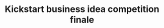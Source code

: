 ---
layout: single-event
title: "Kickstart business idea competition finale"
start_date: November 27, 2024 12:00
end_date: November 27, 2024 18:00
description: Kickstart business idea competition brings together the students of Oamk, University of Oulu and OSAO. Come and watch the competition finale where the teams compete for cash prizes of 1500€, 1000€ and 500€ by pitching their business idea!
image_url: /assets/images/kickstart.png
permalink: /single-event/Kickstart-business-idea-competition-finale
---